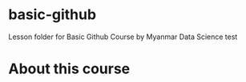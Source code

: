# basic-github
Lesson folder for Basic Github Course by Myanmar Data Science test
# About this course
